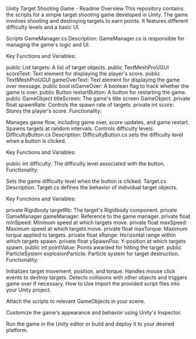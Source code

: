 Unity Target Shooting Game - Readme
Overview
This repository contains the scripts for a simple target shooting game developed in Unity. The game involves shooting and destroying targets to earn points. It features different difficulty levels and a basic UI.

Scripts
GameManager.cs
Description: GameManager.cs is responsible for managing the game's logic and UI.

Key Functions and Variables:

public List<GameObject> targets: A list of target objects.
public TextMeshProUGUI scoreText: Text element for displaying the player's score.
public TextMeshProUGUI gameOverText: Text element for displaying the game over message.
public bool isGameOver: A boolean flag to track whether the game is over.
public Button restartButton: A button for restarting the game.
public GameObject titleScreen: The game's title screen GameObject.
private float spawnRate: Controls the spawn rate of targets.
private int score: Stores the player's score.
Functionality:

Manages game flow, including game over, score updates, and game restart.
Spawns targets at random intervals.
Controls difficulty levels.
DifficultyButton.cs
Description: DifficultyButton.cs sets the difficulty level when a button is clicked.

Key Functions and Variables:

public int difficulty: The difficulty level associated with the button.
Functionality:

Sets the game difficulty level when the button is clicked.
Target.cs
Description: Target.cs defines the behavior of individual target objects.

Key Functions and Variables:

private Rigidbody targetRb: The target's Rigidbody component.
private GameManager gameManager: Reference to the game manager.
private float minSpeed: Minimum speed at which targets move.
private float maxSpeed: Maximum speed at which targets move.
private float maxTorque: Maximum torque applied to targets.
private float xRange: Horizontal range within which targets spawn.
private float ySpawnPos: Y-position at which targets spawn.
public int pointValue: Points awarded for hitting the target.
public ParticleSystem explosionParticle: Particle system for target destruction.
Functionality:

Initializes target movement, position, and torque.
Handles mouse click events to destroy targets.
Detects collisions with other objects and triggers game over if necessary.
How to Use
Import the provided script files into your Unity project.

Attach the scripts to relevant GameObjects in your scene.

Customize the game's appearance and behavior using Unity's Inspector.

Run the game in the Unity editor or build and deploy it to your desired platform.
